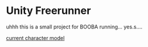 # Unity Freerunner

uhhh this is a small project for BOOBA running... yes.s....

[current character model](https://sketchfab.com/3d-models/anime-girl-rigged-anime-model-fbccf5c5a7b244e7ab04fa44da19c621)
